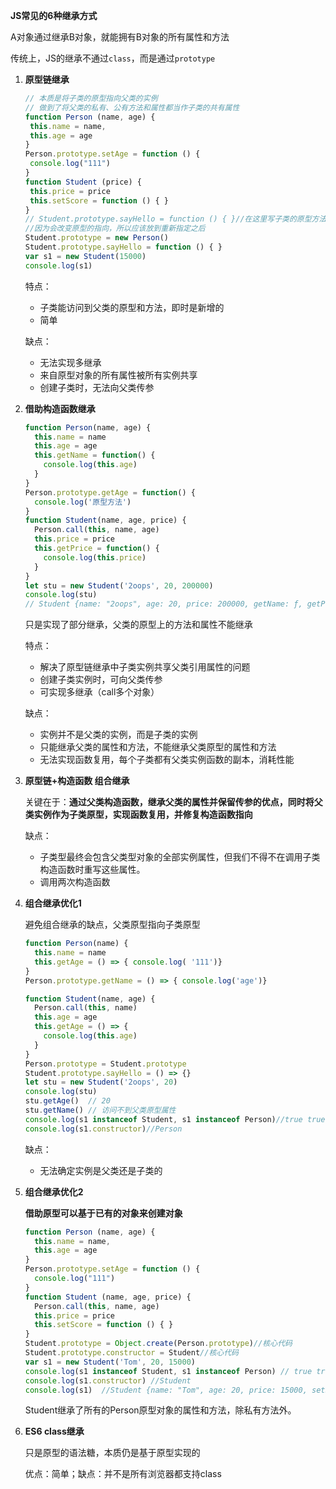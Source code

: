 **JS常见的6种继承方式**

A对象通过继承B对象，就能拥有B对象的所有属性和方法

传统上，JS的继承不通过`class`，而是通过`prototype`

1. **原型链继承**

   ```javascript
   // 本质是将子类的原型指向父类的实例
   // 做到了将父类的私有、公有方法和属性都当作子类的共有属性
   function Person (name, age) {
    this.name = name,
    this.age = age
   }
   Person.prototype.setAge = function () {
    console.log("111")
   }
   function Student (price) {
    this.price = price
    this.setScore = function () { }
   }
   // Student.prototype.sayHello = function () { }//在这里写子类的原型方法和属性是无效的，
   //因为会改变原型的指向，所以应该放到重新指定之后
   Student.prototype = new Person()
   Student.prototype.sayHello = function () { }
   var s1 = new Student(15000)
   console.log(s1)
   ```

   特点：

   - 子类能访问到父类的原型和方法，即时是新增的
   - 简单

   缺点：

   - 无法实现多继承
   - 来自原型对象的所有属性被所有实例共享
   - 创建子类时，无法向父类传参

2. **借助构造函数继承**

   ```javascript
   function Person(name, age) {
     this.name = name
     this.age = age
     this.getName = function() {
       console.log(this.age)
     }
   }
   Person.prototype.getAge = function() {
     console.log('原型方法')
   }
   function Student(name, age, price) {
     Person.call(this, name, age)
     this.price = price
     this.getPrice = function() {
       console.log(this.price)
     }
   }
   let stu = new Student('2oops', 20, 200000)
   console.log(stu)
   // Student {name: "2oops", age: 20, price: 200000, getName: ƒ, getPrice: ƒ}
   ```

   只是实现了部分继承，父类的原型上的方法和属性不能继承

   特点：

   - 解决了原型链继承中子类实例共享父类引用属性的问题
   - 创建子类实例时，可向父类传参
   - 可实现多继承（call多个对象）

   缺点：

   - 实例并不是父类的实例，而是子类的实例
   - 只能继承父类的属性和方法，不能继承父类原型的属性和方法
   - 无法实现函数复用，每个子类都有父类实例函数的副本，消耗性能

3. **原型链+构造函数 组合继承**

   关键在于：**通过父类构造函数，继承父类的属性并保留传参的优点，同时将父类实例作为子类原型，实现函数复用，并修复构造函数指向**

   缺点：

   - 子类型最终会包含父类型对象的全部实例属性，但我们不得不在调用子类构造函数时重写这些属性。
   - 调用两次构造函数

4. **组合继承优化1**

   避免组合继承的缺点，父类原型指向子类原型

   ```javascript
   function Person(name) {
     this.name = name
     this.getAge = () => { console.log( '111')}
   }
   Person.prototype.getName = () => { console.log('age')}
   
   function Student(name, age) {
     Person.call(this, name)
     this.age = age
     this.getAge = () => {
       console.log(this.age)
     }
   }
   Person.prototype = Student.prototype
   Student.prototype.sayHello = () => {}
   let stu = new Student('2oops', 20)
   console.log(stu)
   stu.getAge()  // 20
   stu.getName() // 访问不到父类原型属性
   console.log(s1 instanceof Student, s1 instanceof Person)//true true
   console.log(s1.constructor)//Person
   ```

   缺点：

   - 无法确定实例是父类还是子类的

5. **组合继承优化2**

   **借助原型可以基于已有的对象来创建对象**

   ```javascript
   function Person (name, age) {
     this.name = name,
     this.age = age
   }
   Person.prototype.setAge = function () {
     console.log("111")
   }
   function Student (name, age, price) {
     Person.call(this, name, age)
     this.price = price
     this.setScore = function () { }
   }
   Student.prototype = Object.create(Person.prototype)//核心代码
   Student.prototype.constructor = Student//核心代码
   var s1 = new Student('Tom', 20, 15000)
   console.log(s1 instanceof Student, s1 instanceof Person) // true true
   console.log(s1.constructor) //Student
   console.log(s1)  //Student {name: "Tom", age: 20, price: 15000, setScore: ƒ}
   ```

   Student继承了所有的Person原型对象的属性和方法，除私有方法外。

6. **ES6 class继承**

   只是原型的语法糖，本质仍是基于原型实现的

   优点：简单；缺点：并不是所有浏览器都支持class